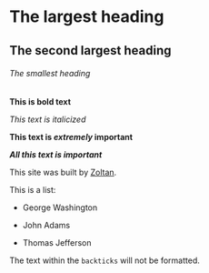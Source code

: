 # The largest heading































































































































































































































































## The second largest heading































































































































































































































































###### The smallest heading































































































































































































































































































































































































































































































































































































































































































































































































**This is bold text**































































































































*This text is italicized*



























































































































































































































































**This text is _extremely_ important**































































































































***All this text is important***































































































































































































This site was built by [Zoltan](https://zoltanlederer.com/).















































This is a list:















- George Washington































- John Adams































- Thomas Jefferson















































































































































































































































The text within the `backticks` will not be formatted.